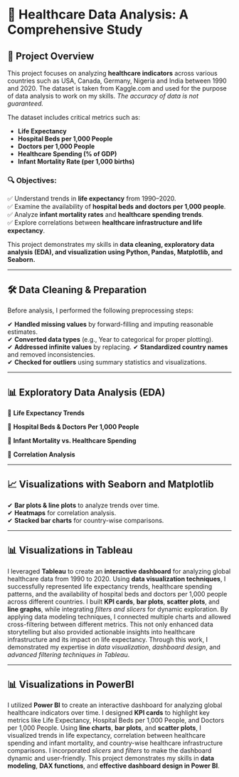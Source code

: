 # 🏥 Healthcare Data Analysis: A Comprehensive Study  

## 📌 Project Overview  
This project focuses on analyzing **healthcare indicators** across various countries such as USA, Canada, Germany, Nigeria and India between 1990 and 2020. The dataset is taken from Kaggle.com and used for the purpose of data analysis to work on my skills. *The accuracy of data is not guaranteed.* 

The dataset includes critical metrics such as:  

- **Life Expectancy**  
- **Hospital Beds per 1,000 People**  
- **Doctors per 1,000 People**  
- **Healthcare Spending (% of GDP)**  
- **Infant Mortality Rate (per 1,000 births)**  

### 🔍 **Objectives:**  
✅ Understand trends in **life expectancy** from 1990–2020.  
✅ Examine the availability of **hospital beds and doctors per 1,000 people**.  
✅ Analyze **infant mortality rates** and **healthcare spending trends**.  
✅ Explore correlations between **healthcare infrastructure and life expectancy**.  

This project demonstrates my skills in **data cleaning, exploratory data analysis (EDA), and visualization using Python, Pandas, Matplotlib, and Seaborn.**  

---

## 🛠 **Data Cleaning & Preparation**  
Before analysis, I performed the following preprocessing steps:  

✔ **Handled missing values** by forward-filling and imputing reasonable estimates.  
✔ **Converted data types** (e.g., Year to categorical for proper plotting).  
✔ **Addressed infinite values** by replacing.
✔ **Standardized country names** and removed inconsistencies.  
✔ **Checked for outliers** using summary statistics and visualizations.  

---

## 📊 **Exploratory Data Analysis (EDA)**  


📌 **Life Expectancy Trends**  

📌 **Hospital Beds & Doctors Per 1,000 People**  

📌 **Infant Mortality vs. Healthcare Spending**  

📌 **Correlation Analysis**  

---

## 📈 **Visualizations with Seaborn and Matplotlib**  
✔ **Bar plots & line plots** to analyze trends over time.  
✔ **Heatmaps** for correlation analysis.  
✔ **Stacked bar charts** for country-wise comparisons.

---

## 📊 **Visualizations in Tableau**

I leveraged **Tableau** to create an **interactive dashboard** for analyzing global healthcare data from 1990 to 2020. Using **data visualization techniques**, I successfully represented life expectancy trends, healthcare spending patterns, and the availability of hospital beds and doctors per 1,000 people across different countries. I built **KPI cards**, **bar plots**, **scatter plots**, and **line graphs**, while integrating *filters and slicers* for dynamic exploration. By applying data modeling techniques, I connected multiple charts and allowed cross-filtering between different metrics. This not only enhanced data storytelling but also provided actionable insights into healthcare infrastructure and its impact on life expectancy. Through this work, I demonstrated my expertise in *data visualization*, *dashboard design*, and *advanced filtering techniques in Tableau*.

---

## 📊 **Visualizations in PowerBI**

I utilized **Power BI** to create an interactive dashboard for analyzing global healthcare indicators over time. I designed **KPI cards** to highlight key metrics like Life Expectancy, Hospital Beds per 1,000 People, and Doctors per 1,000 People. Using **line charts**, **bar plots**, and **scatter plots**, I visualized trends in life expectancy, correlation between healthcare spending and infant mortality, and country-wise healthcare infrastructure comparisons. I incorporated *slicers* and *filters* to make the dashboard dynamic and user-friendly. This project demonstrates my skills in **data modeling**, **DAX functions**, and **effective dashboard design in Power BI**.